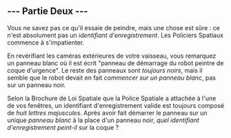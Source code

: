 ## --- Partie Deux ---

Vous ne savez pas ce qu'il essaie de peindre, mais une chose est sûre : ce n'est absolument pas un *identifiant d'enregistrement*. Les Policiers Spatiaux commence à s'impatienter.

En revérifiant les caméras extérieures de votre vaisseau, vous remarquez un panneau blanc où il est écrit "panneau de démarrage du robot peintre de coque d'urgence". Le reste des panneaux sont *toujours noirs*, mais il semble que le robot devait en fait *commencer sur un panneau blanc*, pas sur un panneau noir.

Selon la Brochure de Loi Spatiale que la Police Spatiale a attachée à l'une de vos fenêtres, un identifiant d'enregistrement valide est toujours composé de *huit lettres majuscules*. Après avoir fait démarrer le panneau sur un unique *panneau blanc* à la place d'un panneau noir, *quel identifiant d'enregistrement peint-il* sur la coque ?